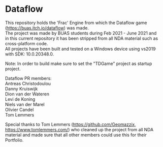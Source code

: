 # Dataflow
This repository holds the 'Frac' Engine from which the Dataflow game (https://buas.itch.io/dataflow) was made.   
The project was made by BUAS students during Feb 2021 - June 2021 and in this current repository it has been stripped from all NDA material such as cross-platform code.  
All projects have been built and tested on a Windows device using vs2019 with SDK: 10.0.20348.0.  

Note: In order to build make sure to set the "TDGame" project as startup project.  

Dataflow PR members:    
Antreas Christodoulou   
Danny Kruiswijk  
Dion van der Wateren  
Levi de Koning  
Niels van der Marel  
Olivier Candel  
Tom Lemmers  

Special thanks to Tom Lemmers (https://github.com/Geomazzix, https://www.tomlemmers.com/) who cleaned up the project from all NDA material and made sure that all other members could use this for their Portfolio. 
